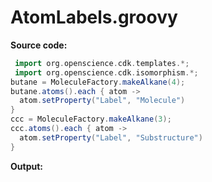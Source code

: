 # AtomLabels.groovy
**Source code:**
```groovy
 import org.openscience.cdk.templates.*;
 import org.openscience.cdk.isomorphism.*;
butane = MoleculeFactory.makeAlkane(4);
butane.atoms().each { atom ->
  atom.setProperty("Label", "Molecule")
}
ccc = MoleculeFactory.makeAlkane(3);
ccc.atoms().each { atom ->
  atom.setProperty("Label", "Substructure")
}
```
**Output:**
```plain
```
